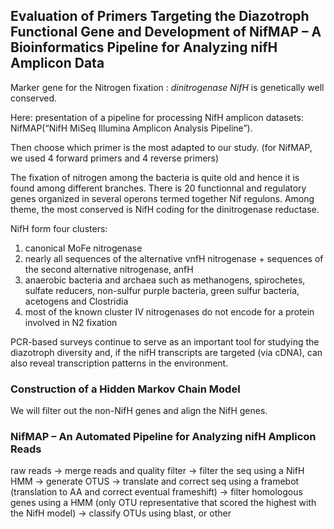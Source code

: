 ## Evaluation of Primers Targeting the Diazotroph Functional Gene and Development of NifMAP – A Bioinformatics Pipeline for Analyzing nifH Amplicon Data

Marker gene for the Nitrogen fixation : *dinitrogenase NifH* is genetically well conserved.

Here: presentation of a pipeline for processing NifH amplicon datasets: NifMAP(“NifH MiSeq Illumina Amplicon Analysis Pipeline”).

Then choose which primer is the most adapted to our study. (for NifMAP, we used 4 forward primers and 4 reverse primers)

The fixation of nitrogen among the bacteria is quite old and hence it is found among different branches. There is 20 functionnal and regulatory genes organized in several operons termed together Nif regulons. Among theme, the most conserved is NifH coding for the dinitrogenase reductase.

NifH form four clusters:

1. canonical MoFe nitrogenase
2. nearly all sequences of the alternative vnfH nitrogenase + sequences of the second alternative nitrogenase, anfH
3. anaerobic bacteria and archaea such as methanogens, spirochetes, sulfate reducers, non-sulfur purple bacteria, green sulfur bacteria, acetogens and Clostridia
4.  most of the known cluster IV nitrogenases do not encode for a protein involved in N2 fixation

PCR-based surveys continue to serve as an important tool for studying the diazotroph diversity and, if the nifH transcripts are targeted (via cDNA), can also reveal transcription patterns in the environment.

### Construction of a Hidden Markov Chain Model

We will filter out the non-NifH genes and align the NifH genes.

### NifMAP – An Automated Pipeline for Analyzing nifH Amplicon Reads

raw reads ->  merge reads and quality filter -> filter the seq using a NifH HMM -> generate OTUS -> translate and correct seq using a framebot (translation to AA and correct eventual frameshift) -> filter homologous genes using a HMM (only OTU representative that scored the highest with the NifH model) -> classify OTUs using blast, or other
